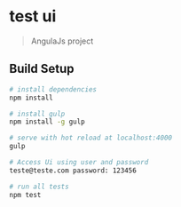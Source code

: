 # test ui

> AngulaJs project

## Build Setup

``` bash
# install dependencies
npm install

# install gulp
npm install -g gulp

# serve with hot reload at localhost:4000
gulp

# Access Ui using user and password
teste@teste.com password: 123456

# run all tests
npm test